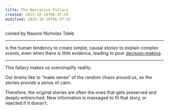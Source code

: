```yaml
---
title: The Narrative Fallacy
created: 2025-10-19T06:37:33
modified: 2025-10-19T06:37:33
---
```


coined by Nassim Nicholas Taleb


---

is the human tendency to create simple, causal *stories* to explain complex *events*, even when there is little evidence, leading to poor [decision-making](decision-making.md).

---

This fallacy makes us oversimplify reality.

Our brains like to “make sense” of the random chaos around us, so the stories provide a sense of calm.

Therefore, the original stories are often the ones that gets preserved and deeply entrenched. New information is massaged to fit that story, or rejected if it doesn’t.